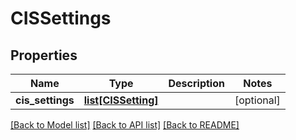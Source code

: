 # CISSettings

## Properties
Name | Type | Description | Notes
------------ | ------------- | ------------- | -------------
**cis_settings** | [**list[CISSetting]**](CISSetting.md) |  | [optional] 

[[Back to Model list]](../README.md#documentation-for-models) [[Back to API list]](../README.md#documentation-for-api-endpoints) [[Back to README]](../README.md)


